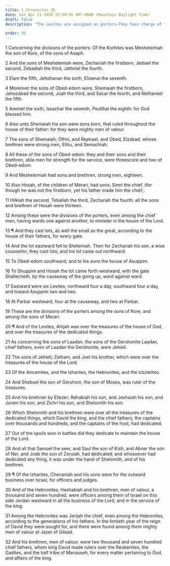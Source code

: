 ```yaml
---
title: 1 Chronicles 26
date: Sat Apr 11 2020 22:50:55 GMT-0600 (Mountain Daylight Time)
draft: false
description: "The Levites are assigned as porters—They have charge of the treasures, serve as officers and judges, and conduct the outward business pertaining to the Israelites."

order: 26
---
```

    
1 Concerning the divisions of the porters: Of the Korhites was Meshelemiah the son of Kore, of the sons of Asaph.

2 And the sons of Meshelemiah were, Zechariah the firstborn, Jediael the second, Zebadiah the third, Jathniel the fourth.

3 Elam the fifth, Jehohanan the sixth, Elioenai the seventh.

4 Moreover the sons of Obed-edom were, Shemaiah the firstborn, Jehozabad the second, Joah the third, and Sacar the fourth, and Nethaneel the fifth.

5 Ammiel the sixth, Issachar the seventh, Peulthai the eighth: for God blessed him.

6 Also unto Shemaiah his son were sons born, that ruled throughout the house of their father: for they were mighty men of valour.

7 The sons of Shemaiah; Othni, and Rephael, and Obed, Elzabad, whose brethren were strong men, Elihu, and Semachiah.

8 All these of the sons of Obed-edom: they and their sons and their brethren, able men for strength for the service, were threescore and two of Obed-edom.

9 And Meshelemiah had sons and brethren, strong men, eighteen.

10 Also Hosah, of the children of Merari, had sons; Simri the chief, (for though he was not the firstborn, yet his father made him the chief;.

11 Hilkiah the second, Tebaliah the third, Zechariah the fourth: all the sons and brethren of Hosah were thirteen.

12 Among these were the divisions of the porters, even among the chief men, having wards one against another, to minister in the house of the Lord.

13 ¶ And they cast lots, as well the small as the great, according to the house of their fathers, for every gate.

14 And the lot eastward fell to Shelemiah. Then for Zechariah his son, a wise counsellor, they cast lots; and his lot came out northward.

15 To Obed-edom southward; and to his sons the house of Asuppim.

16 To Shuppim and Hosah the lot came forth westward, with the gate Shallecheth, by the causeway of the going up, ward against ward.

17 Eastward were six Levites, northward four a day, southward four a day, and toward Asuppim two and two.

18 At Parbar westward, four at the causeway, and two at Parbar.

19 These are the divisions of the porters among the sons of Kore, and among the sons of Merari.

20 ¶ And of the Levites, Ahijah was over the treasures of the house of God, and over the treasures of the dedicated things.

21 As concerning the sons of Laadan; the sons of the Gershonite Laadan, chief fathers, even of Laadan the Gershonite, were Jehieli.

22 The sons of Jehieli; Zetham, and Joel his brother, which were over the treasures of the house of the Lord.

23 Of the Amramites, and the Izharites, the Hebronites, and the Uzzielites.

24 And Shebuel the son of Gershom, the son of Moses, was ruler of the treasures.

25 And his brethren by Eliezer; Rehabiah his son, and Jeshaiah his son, and Joram his son, and Zichri his son, and Shelomith his son.

26 Which Shelomith and his brethren were over all the treasures of the dedicated things, which David the king, and the chief fathers, the captains over thousands and hundreds, and the captains of the host, had dedicated.

27 Out of the spoils won in battles did they dedicate to maintain the house of the Lord.

28 And all that Samuel the seer, and Saul the son of Kish, and Abner the son of Ner, and Joab the son of Zeruiah, had dedicated; and whosoever had dedicated any thing, it was under the hand of Shelomith, and of his brethren.

29 ¶ Of the Izharites, Chenaniah and his sons were for the outward business over Israel, for officers and judges.

30 And of the Hebronites, Hashabiah and his brethren, men of valour, a thousand and seven hundred, were officers among them of Israel on this side Jordan westward in all the business of the Lord, and in the service of the king.

31 Among the Hebronites was Jerijah the chief, even among the Hebronites, according to the generations of his fathers. In the fortieth year of the reign of David they were sought for, and there were found among them mighty men of valour at Jazer of Gilead.

32 And his brethren, men of valour, were two thousand and seven hundred chief fathers, whom king David made rulers over the Reubenites, the Gadites, and the half tribe of Manasseh, for every matter pertaining to God, and affairs of the king.

